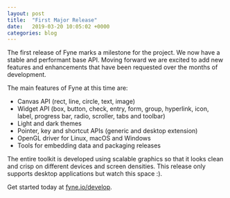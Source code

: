 ```yaml
---
layout: post
title:  "First Major Release"
date:   2019-03-20 10:05:02 +0000
categories: blog
---
```


The first release of Fyne marks a milestone for the project. We now have a stable and performant base API. Moving forward we are excited to add new features and enhancements that have been requested over the months of development.

The main features of Fyne at this time are:

* Canvas API (rect, line, circle, text, image)
* Widget API (box, button, check, entry, form, group, hyperlink, icon, label, progress bar, radio, scroller, tabs and toolbar)
* Light and dark themes
* Pointer, key and shortcut APIs (generic and desktop extension)
* OpenGL driver for Linux, macOS and Windows
* Tools for embedding data and packaging releases

The entire toolkit is developed using scalable graphics so that it looks clean and crisp on different devices and screen densities. This release only supports desktop applications but watch this space :).

Get started today at [fyne.io/develop](https://fyne.io/develop).

